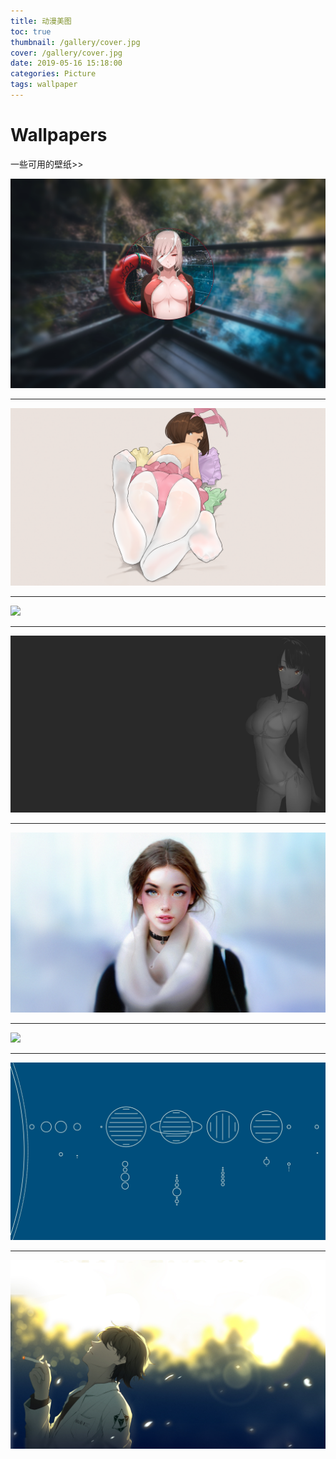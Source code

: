 ```yaml
---
title: 动漫美图
toc: true
thumbnail: /gallery/cover.jpg
cover: /gallery/cover.jpg
date: 2019-05-16 15:18:00
categories: Picture
tags: wallpaper
---
```


# Wallpapers

一些可用的壁纸>>

<!-- more -->

![](动漫美图/1.jpg)
****
![](动漫美图/2.png)
****
![](动漫美图/3.png)
****
![](动漫美图/4.png)
****
![](动漫美图/5.jpg)
****
![](动漫美图/6.png)
****
![](动漫美图/7.jpg)
****
![](动漫美图/8.jpg)
